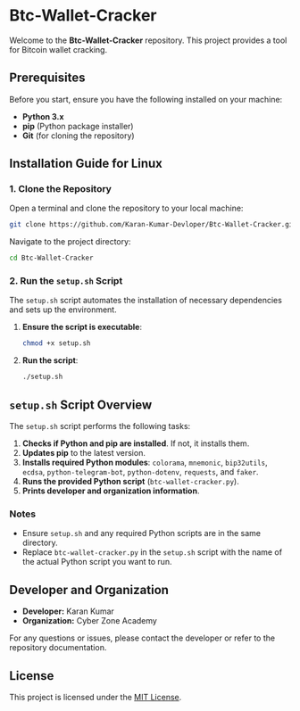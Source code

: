 # Btc-Wallet-Cracker

Welcome to the **Btc-Wallet-Cracker** repository. This project provides a tool for Bitcoin wallet cracking.

## Prerequisites

Before you start, ensure you have the following installed on your machine:

- **Python 3.x**
- **pip** (Python package installer)
- **Git** (for cloning the repository)

## Installation Guide for Linux

### 1. Clone the Repository

Open a terminal and clone the repository to your local machine:

```sh
git clone https://github.com/Karan-Kumar-Devloper/Btc-Wallet-Cracker.git
```

Navigate to the project directory:

```sh
cd Btc-Wallet-Cracker
```

### 2. Run the `setup.sh` Script

The `setup.sh` script automates the installation of necessary dependencies and sets up the environment.

1. **Ensure the script is executable**:

   ```sh
   chmod +x setup.sh
   ```

2. **Run the script**:

   ```sh
   ./setup.sh
   ```

## `setup.sh` Script Overview

The `setup.sh` script performs the following tasks:

1. **Checks if Python and pip are installed**. If not, it installs them.
2. **Updates pip** to the latest version.
3. **Installs required Python modules**: `colorama`, `mnemonic`, `bip32utils`, `ecdsa`, `python-telegram-bot`, `python-dotenv`, `requests`, and `faker`.
4. **Runs the provided Python script** (`btc-wallet-cracker.py`).
5. **Prints developer and organization information**.

### Notes

- Ensure `setup.sh` and any required Python scripts are in the same directory.
- Replace `btc-wallet-cracker.py` in the `setup.sh` script with the name of the actual Python script you want to run.

## Developer and Organization

- **Developer:** Karan Kumar
- **Organization:** Cyber Zone Academy

For any questions or issues, please contact the developer or refer to the repository documentation.

## License

This project is licensed under the [MIT License](LICENSE).


